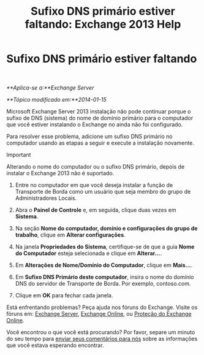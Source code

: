 ﻿---
title: 'Sufixo DNS primário estiver faltando: Exchange 2013 Help'
TOCTitle: Sufixo DNS primário estiver faltando
ms:assetid: 310765bf-a650-4a3d-a5e4-6173b559d4f6
ms:mtpsurl: https://technet.microsoft.com/pt-br/library/ms.exch.setupreadiness.fqdnmissing(v=EXCHG.150)
ms:contentKeyID: 61203502
ms.date: 05/22/2018
mtps_version: v=EXCHG.150
ms.translationtype: MT
---

# Sufixo DNS primário estiver faltando

 

_**Aplica-se a:**Exchange Server_

_**Tópico modificado em:**2014-01-15_

Microsoft Exchange Server 2013 instalação não pode continuar porque o sufixo de DNS (sistema) do nome de domínio primário para o computador que você estiver instalando o Exchange no ainda não foi configurado.

Para resolver esse problema, adicione um sufixo DNS primário no computador usando as etapas a seguir e execute a instalação novamente.


> [!IMPORTANT]
> Alterando o nome do computador ou o sufixo DNS primário, depois de instalar o Exchange 2013 não é suportado.



1.  Entre no computador em que você deseja instalar a função de Transporte de Borda como um usuário que seja membro do grupo de Administradores Locais.

2.  Abra o **Painel de Controle** e, em seguida, clique duas vezes em **Sistema**.

3.  Na seção **Nome do computador, domínio e configurações do grupo de trabalho**, clique em **Alterar configurações**.

4.  Na janela **Propriedades do Sistema**, certifique-se de que a guia **Nome do Computador** esteja selecionada e clique em **Alterar…**.

5.  Em **Alterações de Nome/Domínio do Computador**, clique em **Mais…**.

6.  Em **Sufixo DNS Primário deste computador**, insira o nome do domínio DNS do servidor de Transporte de Borda. Por exemplo, contoso.com.

7.  Clique em **OK** para fechar cada janela.

Está enfrentando problemas? Peça ajuda nos fóruns do Exchange. Visite os fóruns em: [Exchange Server](https://go.microsoft.com/fwlink/p/?linkid=60612), [Exchange Online](https://go.microsoft.com/fwlink/p/?linkid=267542), ou [Proteção do Exchange Online](https://go.microsoft.com/fwlink/p/?linkid=285351).

Você encontrou o que você está procurando? Por favor, separe um minuto do seu tempo para [enviar seus comentários para nós](mailto:exsetuphelpfeedback@microsoft.com?subject=exchange%202013%20setup%20help%20feedback) sobre as informações que você estava esperando encontrar.

